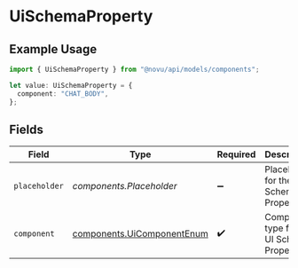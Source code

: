 # UiSchemaProperty

## Example Usage

```typescript
import { UiSchemaProperty } from "@novu/api/models/components";

let value: UiSchemaProperty = {
  component: "CHAT_BODY",
};
```

## Fields

| Field                                                                    | Type                                                                     | Required                                                                 | Description                                                              |
| ------------------------------------------------------------------------ | ------------------------------------------------------------------------ | ------------------------------------------------------------------------ | ------------------------------------------------------------------------ |
| `placeholder`                                                            | *components.Placeholder*                                                 | :heavy_minus_sign:                                                       | Placeholder for the UI Schema Property                                   |
| `component`                                                              | [components.UiComponentEnum](../../models/components/uicomponentenum.md) | :heavy_check_mark:                                                       | Component type for the UI Schema Property                                |